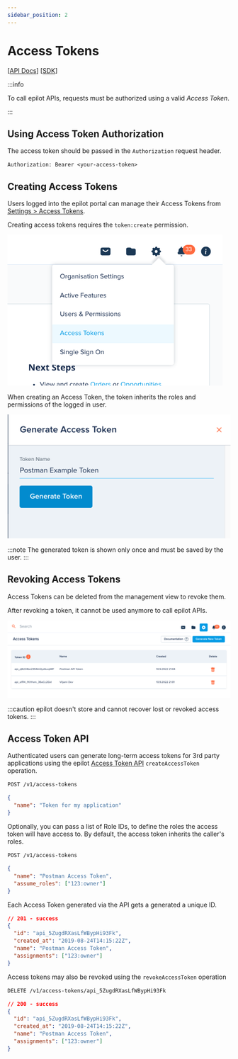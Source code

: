 ```yaml
---
sidebar_position: 2
---
```


# Access Tokens

[[API Docs](/api/access-token)]
[[SDK](https://www.npmjs.com/package/@epilot/access-token-client)]

:::info

To call epilot APIs, requests must be authorized using a valid _Access Token_.

:::

## Using Access Token Authorization

The access token should be passed in the `Authorization` request header.

```
Authorization: Bearer <your-access-token>
```

## Creating Access Tokens

Users logged into the epilot portal can manage their Access Tokens from [Settings > Access Tokens](https://portal.epilot.cloud/app/tokens).

Creating access tokens requires the `token:create` permission.

![Access Token Link via Configuration Menu](../../static/img/access-token-menu.png)

When creating an Access Token, the token inherits the roles and permissions of the logged in user.

![Access Token create view](../../static/img/access-token-create.png)

:::note
The generated token is shown only once and must be saved by the user.
:::

## Revoking Access Tokens

Access Tokens can be deleted from the management view to revoke them.

After revoking a token, it cannot be used anymore to call epilot APIs.

![Access Token management view](../../static/img/access-token-management.png)

:::caution
epilot doesn't store and cannot recover lost or revoked access tokens.
:::

## Access Token API

Authenticated users can generate long-term access tokens for 3rd party applications using the epilot [Access Token API](/api/access-token) `createAccessToken` operation.

```
POST /v1/access-tokens
```

```json
{
  "name": "Token for my application"
}
```

Optionally, you can pass a list of Role IDs, to define the roles the access token will have access to. By default, the access token inherits the caller's roles.

```
POST /v1/access-tokens
```

```json
{
  "name": "Postman Access Token",
  "assume_roles": ["123:owner"]
}
```

Each Access Token generated via the API gets a generated a unique ID.

```json
// 201 - success
{
  "id": "api_5ZugdRXasLfWBypHi93Fk",
  "created_at": "2019-08-24T14:15:22Z",
  "name": "Postman Access Token",
  "assignments": ["123:owner"]
}
```

Access tokens may also be revoked using the `revokeAccessToken` operation

```
DELETE /v1/access-tokens/api_5ZugdRXasLfWBypHi93Fk
```

```json
// 200 - success
{
  "id": "api_5ZugdRXasLfWBypHi93Fk",
  "created_at": "2019-08-24T14:15:22Z",
  "name": "Postman Access Token",
  "assignments": ["123:owner"]
}
```
